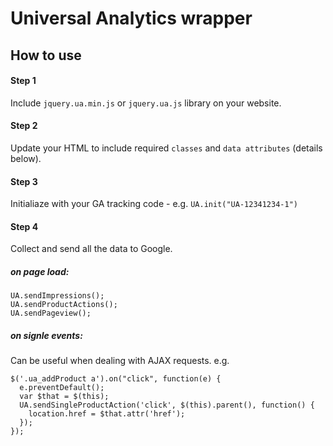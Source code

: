 # Universal Analytics wrapper

## How to use

#### Step 1

Include `jquery.ua.min.js` or `jquery.ua.js` library on your website.

#### Step 2

Update your HTML to include required `classes` and `data attributes` (details below).

#### Step 3

Initialiaze with your GA tracking code - e.g. `UA.init("UA-12341234-1")`

#### Step 4

Collect and send all the data to Google.

##### on page load:
```
UA.sendImpressions();
UA.sendProductActions();
UA.sendPageview();
```

##### on signle events:

Can be useful when dealing with AJAX requests.
e.g.
```
$('.ua_addProduct a').on("click", function(e) {
  e.preventDefault();
  var $that = $(this);
  UA.sendSingleProductAction('click', $(this).parent(), function() {
    location.href = $that.attr('href');
  });
});
```

